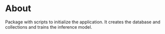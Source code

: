 # About

Package with scripts to initialize the application. It creates the database and collections and trains the inference model.